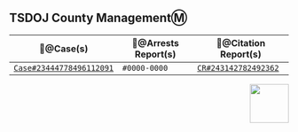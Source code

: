 ## TSDOJ County ManagementⓂ️

📂@Case(s) | 📄@Arrests Report(s) | 📜@Citation Report(s)
--- | --- | ---
[`Case#23444778496112091`](https://github.com/NotKaarlo/State-of-San-Andreas/blob/126e5ea5fa67f2ca8b9bcf3f449b1667bc1d34d2/TSDOJ/Case%23444778496112091.md) | `#0000-0000` | [`CR#243142782492362`]()

<div align="right">
<img width="auto" height="70" src="https://961b5d7bec.cbaul-cdnwnd.com/bc706ede7c4ee7d111282692424954b3/200000064-5d9755e8fa/LSDOJ-4.png?ph=961b5d7bec" />
</div>
